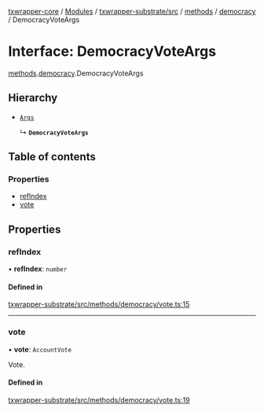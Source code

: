 [txwrapper-core](../README.md) / [Modules](../modules.md) / [txwrapper-substrate/src](../modules/txwrapper_substrate_src.md) / [methods](../modules/txwrapper_substrate_src.methods.md) / [democracy](../modules/txwrapper_substrate_src.methods.democracy.md) / DemocracyVoteArgs

# Interface: DemocracyVoteArgs

[methods](../modules/txwrapper_substrate_src.methods.md).[democracy](../modules/txwrapper_substrate_src.methods.democracy.md).DemocracyVoteArgs

## Hierarchy

- [`Args`](../modules/txwrapper_core_src.md#args)

  ↳ **`DemocracyVoteArgs`**

## Table of contents

### Properties

- [refIndex](txwrapper_substrate_src.methods.democracy.DemocracyVoteArgs.md#refindex)
- [vote](txwrapper_substrate_src.methods.democracy.DemocracyVoteArgs.md#vote)

## Properties

### refIndex

• **refIndex**: `number`

#### Defined in

[txwrapper-substrate/src/methods/democracy/vote.ts:15](https://github.com/paritytech/txwrapper-core/blob/a0283d9/packages/txwrapper-substrate/src/methods/democracy/vote.ts#L15)

___

### vote

• **vote**: `AccountVote`

Vote.

#### Defined in

[txwrapper-substrate/src/methods/democracy/vote.ts:19](https://github.com/paritytech/txwrapper-core/blob/a0283d9/packages/txwrapper-substrate/src/methods/democracy/vote.ts#L19)
